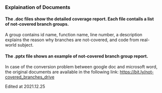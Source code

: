 ### Explaination of Documents
#### The .doc files show the detailed coverage report. Each file contails a list of not-covered branch groups.
A group contains id name, function name, line number, a description explains the reason why branches are not-covered, and code from real-world subject.

#### The .pptx file shows an example of not-covered branch group report.


In case of the conversion problem between google doc and microsoft word, the original documents are available in the following link:
https://bit.ly/not-covered_branches_drive

Edited at 2021.12.25
